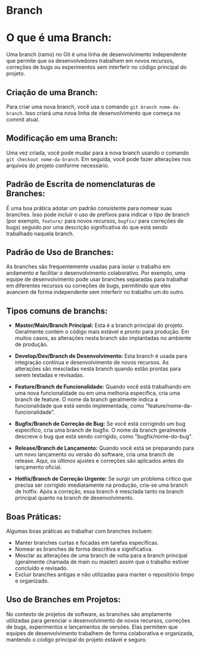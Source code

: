 # Branch

# O que é uma Branch:

Uma branch (ramo) no Git é uma linha de desenvolvimento independente que permite que os desenvolvedores trabalhem em novos recursos, correções de bugs ou experimentos sem interferir no código principal do projeto.

## Criação de uma Branch:

Para criar uma nova branch, você usa o comando `git branch nome-da-branch`. Isso criará uma nova linha de desenvolvimento que começa no commit atual.

## Modificação em uma Branch:

Uma vez criada, você pode mudar para a nova branch usando o comando `git checkout nome-da-branch`. Em seguida, você pode fazer alterações nos arquivos do projeto conforme necessário.

## Padrão de Escrita de nomenclaturas de Branches:

É uma boa prática adotar um padrão consistente para nomear suas branches. Isso pode incluir o uso de prefixos para indicar o tipo de branch (por exemplo, `feature/` para novos recursos, `bugfix/` para correções de bugs) seguido por uma descrição significativa do que está sendo trabalhado naquela branch.

## Padrão de Uso de Branches:

As branches são frequentemente usadas para isolar o trabalho em andamento e facilitar o desenvolvimento colaborativo. Por exemplo, uma equipe de desenvolvimento pode usar branches separadas para trabalhar em diferentes recursos ou correções de bugs, permitindo que eles avancem de forma independente sem interferir no trabalho um do outro.

## Tipos comuns de branchs:

- **Master/Main/Branch Principal:**
  Esta é a branch principal do projeto. Geralmente contém o código mais estável e pronto para produção. Em muitos casos, as alterações nesta branch são implantadas no ambiente de produção.

- **Develop/Dev/Branch de Desenvolvimento:**
  Esta branch é usada para integração contínua e desenvolvimento de novos recursos. As alterações são mescladas nesta branch quando estão prontas para serem testadas e revisadas.

- **Feature/Branch de Funcionalidade:**
  Quando você está trabalhando em uma nova funcionalidade ou em uma melhoria específica, cria uma branch de feature. O nome da branch geralmente indica a funcionalidade que está sendo implementada, como "feature/nome-da-funcionalidade".

- **Bugfix/Branch de Correção de Bug:**
  Se você está corrigindo um bug específico, cria uma branch de bugfix. O nome da branch geralmente descreve o bug que está sendo corrigido, como "bugfix/nome-do-bug".

- **Release/Branch de Lançamento:**
  Quando você está se preparando para um novo lançamento ou versão do software, cria uma branch de release. Aqui, os últimos ajustes e correções são aplicados antes do lançamento oficial.

- **Hotfix/Branch de Correção Urgente:**
  Se surgir um problema crítico que precisa ser corrigido imediatamente na produção, cria-se uma branch de hotfix. Após a correção, essa branch é mesclada tanto na branch principal quanto na branch de desenvolvimento.

## Boas Práticas:

Algumas boas práticas ao trabalhar com branches incluem:
- Manter branches curtas e focadas em tarefas específicas.
- Nomear as branches de forma descritiva e significativa.
- Mesclar as alterações de uma branch de volta para a branch principal (geralmente chamada de main ou master) assim que o trabalho estiver concluído e revisado.
- Excluir branches antigas e não utilizadas para manter o repositório limpo e organizado.

## Uso de Branches em Projetos:

No contexto de projetos de software, as branches são amplamente utilizadas para gerenciar o desenvolvimento de novos recursos, correções de bugs, experimentos e lançamentos de versões. Elas permitem que equipes de desenvolvimento trabalhem de forma colaborativa e organizada, mantendo o código principal do projeto estável e seguro.
